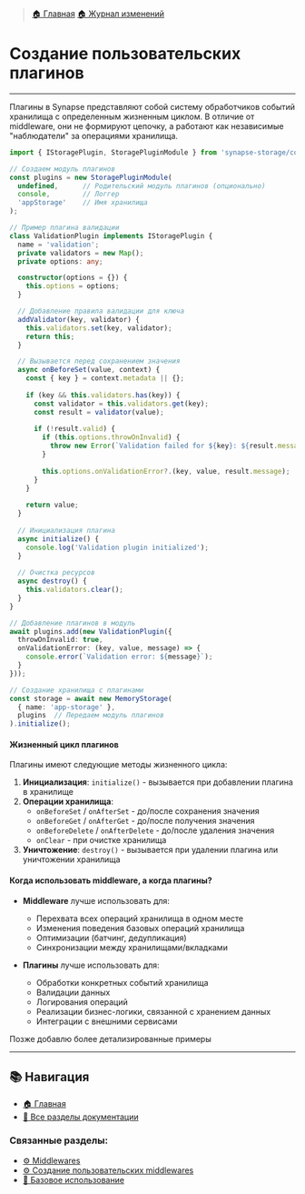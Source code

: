> [🏠 Главная](./README.md)
> [🏠 Журнал изменений](../../CHANGELOG.md)

# Создание пользовательских плагинов
___

Плагины в Synapse представляют собой систему обработчиков событий хранилища с определенным жизненным циклом. В отличие от middleware, они не формируют цепочку, а работают как независимые "наблюдатели" за операциями хранилища.

```typescript
import { IStoragePlugin, StoragePluginModule } from 'synapse-storage/core';

// Создаем модуль плагинов
const plugins = new StoragePluginModule(
  undefined,      // Родительский модуль плагинов (опционально)
  console,        // Логгер
  'appStorage'    // Имя хранилища
);

// Пример плагина валидации
class ValidationPlugin implements IStoragePlugin {
  name = 'validation';
  private validators = new Map();
  private options: any;

  constructor(options = {}) {
    this.options = options;
  }

  // Добавление правила валидации для ключа
  addValidator(key, validator) {
    this.validators.set(key, validator);
    return this;
  }

  // Вызывается перед сохранением значения
  async onBeforeSet(value, context) {
    const { key } = context.metadata || {};
    
    if (key && this.validators.has(key)) {
      const validator = this.validators.get(key);
      const result = validator(value);
      
      if (!result.valid) {
        if (this.options.throwOnInvalid) {
          throw new Error(`Validation failed for ${key}: ${result.message}`);
        }
        
        this.options.onValidationError?.(key, value, result.message);
      }
    }
    
    return value;
  }
  
  // Инициализация плагина
  async initialize() {
    console.log('Validation plugin initialized');
  }
  
  // Очистка ресурсов
  async destroy() {
    this.validators.clear();
  }
}

// Добавление плагинов в модуль
await plugins.add(new ValidationPlugin({
  throwOnInvalid: true,
  onValidationError: (key, value, message) => {
    console.error(`Validation error: ${message}`);
  }
}));

// Создание хранилища с плагинами
const storage = await new MemoryStorage(
  { name: 'app-storage' },
  plugins  // Передаем модуль плагинов
).initialize();
```

#### Жизненный цикл плагинов

Плагины имеют следующие методы жизненного цикла:

1. **Инициализация**: `initialize()` - вызывается при добавлении плагина в хранилище
2. **Операции хранилища**:
    - `onBeforeSet` / `onAfterSet` - до/после сохранения значения
    - `onBeforeGet` / `onAfterGet` - до/после получения значения
    - `onBeforeDelete` / `onAfterDelete` - до/после удаления значения
    - `onClear` - при очистке хранилища
3. **Уничтожение**: `destroy()` - вызывается при удалении плагина или уничтожении хранилища

#### Когда использовать middleware, а когда плагины?

- **Middleware** лучше использовать для:
    - Перехвата всех операций хранилища в одном месте
    - Изменения поведения базовых операций хранилища
    - Оптимизации (батчинг, дедупликация)
    - Синхронизации между хранилищами/вкладками

- **Плагины** лучше использовать для:
    - Обработки конкретных событий хранилища
    - Валидации данных
    - Логирования операций
    - Реализации бизнес-логики, связанной с хранением данных
    - Интеграции с внешними сервисами


Позже добавлю более детализированные примеры

___

## 📚 Навигация

- [🏠 Главная](./README.md)
- [📖 Все разделы документации](./README.md#-документация)

### Связанные разделы:
- [⚙️ Middlewares](./middlewares.md)
- [⚙️ Создание пользовательских middlewares](./custom-middlewares.md)
- [🚀 Базовое использование](./basic-usage.md)
